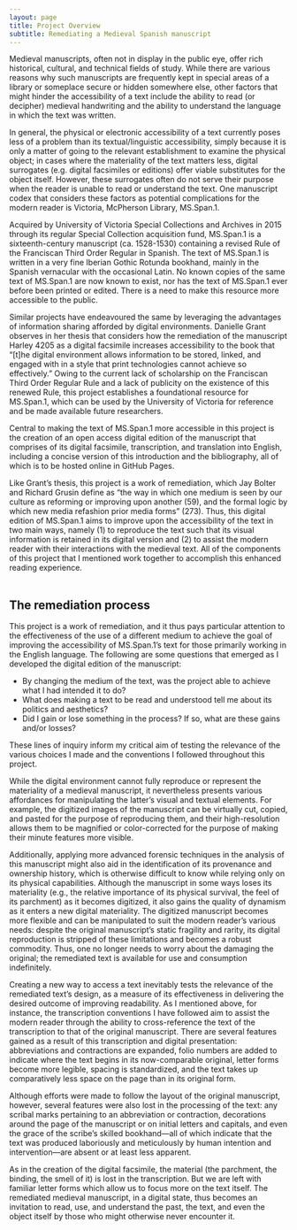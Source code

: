 ```yaml
---
layout: page
title: Project Overview
subtitle: Remediating a Medieval Spanish manuscript
---
```


Medieval manuscripts, often not in display in the public eye, offer rich historical, cultural, and technical fields of study. While there are various reasons why such manuscripts are frequently kept in special areas of a library or someplace secure or hidden somewhere else, other factors that might hinder the accessibility of a text include the ability to read (or decipher) medieval handwriting and the ability to understand the language in which the text was written.

In general, the physical or electronic accessibility of a text currently poses less of a problem than its textual/linguistic accessibility, simply because it is only a matter of going to the relevant establishment to examine the physical object; in cases where the materiality of the text matters less, digital surrogates (e.g. digital facsimiles or editions) offer viable substitutes for the object itself. However, these surrogates often do not serve their purpose when the reader is unable to read or understand the text. One manuscript codex that considers these factors as potential complications for the modern reader is Victoria, McPherson Library, MS.Span.1. 

Acquired by University of Victoria Special Collections and Archives in 2015 through its regular Special Collection acquisition fund, MS.Span.1 is a sixteenth-century manuscript (ca. 1528-1530) containing a revised Rule of the Franciscan Third Order Regular in Spanish. The text of MS.Span.1 is written in a very fine Iberian Gothic Rotunda bookhand,  mainly in the Spanish vernacular with the occasional Latin. No known copies of the same text of MS.Span.1 are now known to exist, nor has the text of MS.Span.1 ever before been printed or edited.  There is a need to make this resource more accessible to the public.

Similar projects have endeavoured the same by leveraging the advantages of information sharing afforded by digital environments. Danielle Grant observes in her thesis that considers how the remediation of the manuscript Harley 4205 as a digital facsimile increases accessibility to the book that “\[t\]he digital environment allows information to be stored, linked, and engaged with in a style that print technologies cannot achieve so effectively.”  Owing to the current lack of scholarship on the Franciscan Third Order Regular Rule and a lack of publicity on the existence of this renewed Rule,  this project establishes a foundational resource for MS.Span.1, which can be used by the University of Victoria for reference and be made available future researchers. 

Central to making the text of MS.Span.1 more accessible in this project is the creation of an open access digital edition of the manuscript that comprises of its digital facsimile, transcription, and translation into English, including a concise version of this introduction and the bibliography, all of which is to be hosted online in GitHub Pages.

Like Grant’s thesis, this project is a work of remediation, which Jay Bolter and Richard Grusin define as “the way in which one medium is seen by our culture as reforming or improving upon another (59), and the formal logic by which new media refashion prior media forms” (273). Thus, this digital edition of MS.Span.1 aims to improve upon the accessibility of the text in two main ways, namely (1) to reproduce the text such that its visual information is retained in its digital version and (2) to assist the modern reader with their interactions with the medieval text.  All of the components of this project that I mentioned work together to accomplish this enhanced reading experience. 
<br>
<br>

## The remediation process
This project is a work of remediation, and it thus pays particular attention to the effectiveness of the use of a different medium to achieve the goal of improving the accessibility of MS.Span.1’s text for those primarily working in the English language. The following are some questions that emerged as I developed the digital edition of the manuscript:
- By changing the medium of the text, was the project able to achieve what I had intended it to do?
- What does making a text to be read and understood tell me about its politics and aesthetics?
- Did I gain or lose something in the process? If so, what are these gains and/or losses?

These lines of inquiry inform my critical aim of testing the relevance of the various choices I made and the conventions I followed throughout this project.

While the digital environment cannot fully reproduce or represent the materiality of a medieval manuscript, it nevertheless presents various affordances for manipulating the latter’s visual and textual elements. For example, the digitized images of the manuscript can be virtually cut, copied, and pasted for the purpose of reproducing them, and their high-resolution allows them to be magnified or color-corrected for the purpose of making their minute features more visible.

Additionally, applying more advanced forensic techniques in the analysis of this manuscript might also aid in the identification of its provenance and ownership history, which is otherwise difficult to know while relying only on its physical capabilities. Although the manuscript in some ways loses its materiality (e.g., the relative importance of its physical survival, the feel of its parchment) as it becomes digitized, it also gains the quality of dynamism as it enters a new digital materiality. The digitized manuscript becomes more flexible and can be manipulated to suit the modern reader’s various needs: despite the original manuscript’s static fragility and rarity, its digital reproduction is stripped of these limitations and becomes a robust commodity. Thus, one no longer needs to worry about the damaging the original; the remediated text is available for use and consumption indefinitely.

Creating a new way to access a text inevitably tests the relevance of the remediated text’s design, as a measure of its effectiveness in delivering the desired outcome of improving readability. As I mentioned above, for instance, the transcription conventions I have followed aim to assist the modern reader through the ability to cross-reference the text of the transcription to that of the original manuscript. There are several features gained as a result of this transcription and digital presentation: abbreviations and contractions are expanded, folio numbers are added to indicate where the text begins in its now-comparable original, letter forms become more legible, spacing is standardized, and the text takes up comparatively less space on the page than in its original form.

Although efforts were made to follow the layout of the original manuscript, however, several features were also lost in the processing of the text: any scribal marks pertaining to an abbreviation or contraction, decorations around the page of the manuscript or on initial letters and capitals, and even the grace of the scribe’s skilled bookhand—all of which indicate that the text was produced laboriously and meticulously by human intention and intervention—are absent or at least less apparent.

As in the creation of the digital facsimile, the material (the parchment, the binding, the smell of it) is lost in the transcription. But we are left with familiar letter forms which allow us to focus more on the text itself. The remediated medieval manuscript, in a digital state, thus becomes an invitation to read, use, and understand the past, the text, and even the object itself by those who might otherwise never encounter it.
